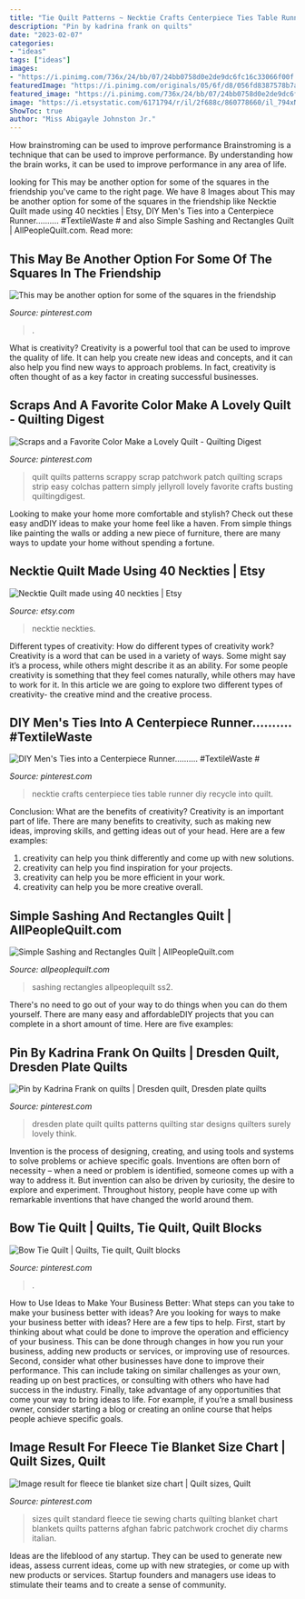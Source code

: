 ```yaml
---
title: "Tie Quilt Patterns ~ Necktie Crafts Centerpiece Ties Table Runner Diy Recycle Into Quilt"
description: "Pin by kadrina frank on quilts"
date: "2023-02-07"
categories:
- "ideas"
tags: ["ideas"]
images:
- "https://i.pinimg.com/736x/24/bb/07/24bb0758d0e2de9dc6fc16c33066f00f.jpg"
featuredImage: "https://i.pinimg.com/originals/05/6f/d8/056fd8387578b7ac2ae3bdc6a77227af.jpg"
featured_image: "https://i.pinimg.com/736x/24/bb/07/24bb0758d0e2de9dc6fc16c33066f00f.jpg"
image: "https://i.etsystatic.com/6171794/r/il/2f688c/860778660/il_794xN.860778660_fjng.jpg"
ShowToc: true
author: "Miss Abigayle Johnston Jr."
---
```



How brainstroming can be used to improve performance
Brainstroming is a technique that can be used to improve performance. By understanding how the brain works, it can be used to improve performance in any area of life.

	

		
looking for This may be another option for some of the squares in the friendship you've came to the right page. We have 8 Images about This may be another option for some of the squares in the friendship like Necktie Quilt made using 40 neckties | Etsy, DIY Men&#039;s Ties into a Centerpiece Runner.......... #TextileWaste # and also Simple Sashing and Rectangles Quilt | AllPeopleQuilt.com. Read more:
		
    
## This May Be Another Option For Some Of The Squares In The Friendship

<img loading=lazy src="https://i.pinimg.com/736x/b5/22/92/b5229214df834039bf1ff7eea6784ff9--quilting-patterns-quilting-ideas.jpg" onerror="this.onerror=null;this.src='https://tse4.mm.bing.net/th?id=OIP.Ub0hd1r_F8ypnLRii5WogAHaFj&amp;pid=15.1';" alt="This may be another option for some of the squares in the friendship">

_Source: pinterest.com_

>. 

	

What is creativity?
Creativity is a powerful tool that can be used to improve the quality of life. It can help you create new ideas and concepts, and it can also help you find new ways to approach problems. In fact, creativity is often thought of as a key factor in creating successful businesses.

    
## Scraps And A Favorite Color Make A Lovely Quilt - Quilting Digest

<img loading=lazy src="https://i.pinimg.com/736x/91/b5/6c/91b56cee0a11b874aae76c52e49db3ad.jpg" onerror="this.onerror=null;this.src='https://tse2.mm.bing.net/th?id=OIP.LtjYwyde78uYOq7GBgyfDgHaJ4&amp;pid=15.1';" alt="Scraps and a Favorite Color Make a Lovely Quilt - Quilting Digest">

_Source: pinterest.com_

>quilt quilts patterns scrappy scrap patchwork patch quilting scraps strip easy colchas pattern simply jellyroll lovely favorite crafts busting quiltingdigest. 

	

Looking to make your home more comfortable and stylish? Check out these easy andDIY ideas to make your home feel like a haven. From simple things like painting the walls or adding a new piece of furniture, there are many ways to update your home without spending a fortune.

    
## Necktie Quilt Made Using 40 Neckties | Etsy

<img loading=lazy src="https://i.etsystatic.com/6171794/r/il/2f688c/860778660/il_794xN.860778660_fjng.jpg" onerror="this.onerror=null;this.src='https://tse2.mm.bing.net/th?id=OIP.xgfz-xTbY5l4VJgpYjtGJAHaLH&amp;pid=15.1';" alt="Necktie Quilt made using 40 neckties | Etsy">

_Source: etsy.com_

>necktie neckties. 

	

Different types of creativity: How do different types of creativity work?
Creativity is a word that can be used in a variety of ways. Some might say it’s a process, while others might describe it as an ability. For some people creativity is something that they feel comes naturally, while others may have to work for it. In this article we are going to explore two different types of creativity- the creative mind and the creative process.

    
## DIY Men&#039;s Ties Into A Centerpiece Runner.......... #TextileWaste #

<img loading=lazy src="https://i.pinimg.com/736x/24/bb/07/24bb0758d0e2de9dc6fc16c33066f00f.jpg" onerror="this.onerror=null;this.src='https://tse2.mm.bing.net/th?id=OIP.h3WH0VXVvVuit0bth6wa3QHaJ6&amp;pid=15.1';" alt="DIY Men&#039;s Ties into a Centerpiece Runner.......... #TextileWaste #">

_Source: pinterest.com_

>necktie crafts centerpiece ties table runner diy recycle into quilt. 

	

Conclusion: What are the benefits of creativity?
Creativity is an important part of life. There are many benefits to creativity, such as making new ideas, improving skills, and getting ideas out of your head. Here are a few examples: 
1. creativity can help you think differently and come up with new solutions.
2. creativity can help you find inspiration for your projects.
3. creativity can help you be more efficient in your work.
4. creativity can help you be more creative overall.

    
## Simple Sashing And Rectangles Quilt | AllPeopleQuilt.com

<img loading=lazy src="http://images.allpeoplequilt.mdpcdn.com/sites/allpeoplequilt.com/files/styles/story_detail_enlarge/public/img_simple-sashinglg_ss2.jpg?itok=WLb-L8kV" onerror="this.onerror=null;this.src='https://tse4.mm.bing.net/th?id=OIP.E-3OrnE--vwwEtqvx8nSKAHaJ7&amp;pid=15.1';" alt="Simple Sashing and Rectangles Quilt | AllPeopleQuilt.com">

_Source: allpeoplequilt.com_

>sashing rectangles allpeoplequilt ss2. 

	

There's no need to go out of your way to do things when you can do them yourself. There are many easy and affordableDIY projects that you can complete in a short amount of time. Here are five examples: 

    
## Pin By Kadrina Frank On Quilts | Dresden Quilt, Dresden Plate Quilts

<img loading=lazy src="https://i.pinimg.com/originals/d3/c8/0f/d3c80f70f610ccb0c25ca06bdeb086ab.jpg" onerror="this.onerror=null;this.src='https://tse1.mm.bing.net/th?id=OIP.RSnN2P2IUOZjJM8g5sSqTwHaJ4&amp;pid=15.1';" alt="Pin by Kadrina Frank on quilts | Dresden quilt, Dresden plate quilts">

_Source: pinterest.com_

>dresden plate quilt quilts patterns quilting star designs quilters surely lovely think. 

	

Invention is the process of designing, creating, and using tools and systems to solve problems or achieve specific goals. Inventions are often born of necessity – when a need or problem is identified, someone comes up with a way to address it. But invention can also be driven by curiosity, the desire to explore and experiment. Throughout history, people have come up with remarkable inventions that have changed the world around them.

    
## Bow Tie Quilt | Quilts, Tie Quilt, Quilt Blocks

<img loading=lazy src="https://i.pinimg.com/originals/05/6f/d8/056fd8387578b7ac2ae3bdc6a77227af.jpg" onerror="this.onerror=null;this.src='https://tse1.mm.bing.net/th?id=OIP.tDnjRdEgGsJGaMGGz5_uhwAAAA&amp;pid=15.1';" alt="Bow Tie Quilt | Quilts, Tie quilt, Quilt blocks">

_Source: pinterest.com_

>. 

	

How to Use Ideas to Make Your Business Better: What steps can you take to make your business better with ideas?
Are you looking for ways to make your business better with ideas? Here are a few tips to help. First, start by thinking about what could be done to improve the operation and efficiency of your business. This can be done through changes in how you run your business, adding new products or services, or improving use of resources. Second, consider what other businesses have done to improve their performance. This can include taking on similar challenges as your own, reading up on best practices, or consulting with others who have had success in the industry. Finally, take advantage of any opportunities that come your way to bring ideas to life. For example, if you’re a small business owner, consider starting a blog or creating an online course that helps people achieve specific goals.

    
## Image Result For Fleece Tie Blanket Size Chart | Quilt Sizes, Quilt

<img loading=lazy src="https://i.pinimg.com/736x/d9/eb/94/d9eb9494f0166e0c65271fa8b97e4bcb.jpg" onerror="this.onerror=null;this.src='https://tse1.mm.bing.net/th?id=OIP.YziWL0wePv-9xyoaisyeXQHaHH&amp;pid=15.1';" alt="Image result for fleece tie blanket size chart | Quilt sizes, Quilt">

_Source: pinterest.com_

>sizes quilt standard fleece tie sewing charts quilting blanket chart blankets quilts patterns afghan fabric patchwork crochet diy charms italian. 

	

Ideas are the lifeblood of any startup. They can be used to generate new ideas, assess current ideas, come up with new strategies, or come up with new products or services. Startup founders and managers use ideas to stimulate their teams and to create a sense of community.

